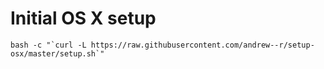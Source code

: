 # Initial OS X setup

```
bash -c "`curl -L https://raw.githubusercontent.com/andrew--r/setup-osx/master/setup.sh`"
```
